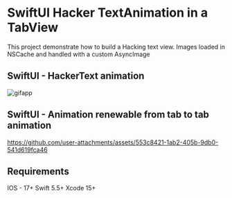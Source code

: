 # SwiftUI Hacker TextAnimation in a TabView

This project demonstrate how to build a Hacking text view.
Images loaded in NSCache and handled with a custom AsyncImage

## SwiftUI - HackerText animation
![gifapp](https://github.com/user-attachments/assets/6b1d8a81-e311-488a-b999-fd1df218af6b)


## SwiftUI - Animation renewable from tab to tab animation
https://github.com/user-attachments/assets/553c8421-1ab2-405b-9db0-541d619fca46

## Requirements
IOS - 17+
Swift 5.5+
Xcode 15+
